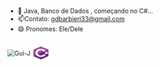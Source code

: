 



- 🚀 Java, Banco de Dados , começando no C#...
- 📫Contato: gdbarbieri33@gmail.com
- 😄 Pronomes: Ele/Dele

<div style="display: inline_block"><br>
 <img align="center" alt="Gui-J" height= "30" width = "40" src="https://cdn.jsdelivr.net/gh/devicons/devicon/icons/java/java-original.svg" />
 <img align="center" alt="Gui-Csharp" height="30" width="40" src="https://raw.githubusercontent.com/devicons/devicon/master/icons/csharp/csharp-original.svg">
 <i class="devicon-csharp-plain"></i>
          

 </div>
 
 ##
 
 <div>
  
 </div>
